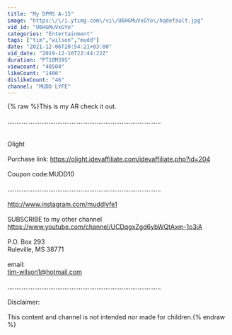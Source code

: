 ```yaml
---
title: "My DPMS A-15"
image: "https:\/\/i.ytimg.com\/vi\/U6HGMuVxGYo\/hqdefault.jpg"
vid_id: "U6HGMuVxGYo"
categories: "Entertainment"
tags: ["tim","wilson","mudd"]
date: "2021-12-06T20:54:21+03:00"
vid_date: "2019-12-10T22:44:22Z"
duration: "PT10M39S"
viewcount: "40504"
likeCount: "1406"
dislikeCount: "46"
channel: "MUDD LYFE"
---
```

{% raw %}This is my AR check it out. <br /><br />......................................................................................<br /><br /><br />Olight <br /><br />Purchase link: <a rel="nofollow" target="blank" href="https://olight.idevaffiliate.com/idevaffiliate.php?id=204">https://olight.idevaffiliate.com/idevaffiliate.php?id=204</a><br /><br />Coupon code:MUDD10<br /><br />......................................................................................<br /><br /><a rel="nofollow" target="blank" href="http://www.instagram.com/muddlyfe1">http://www.instagram.com/muddlyfe1</a><br /><br />SUBSCRIBE to my other channel<br /><a rel="nofollow" target="blank" href="https://www.youtube.com/channel/UCDqgxZgd6ybWQtAxm-1o3iA">https://www.youtube.com/channel/UCDqgxZgd6ybWQtAxm-1o3iA</a><br /><br />P.O. Box 293<br />Ruleville, MS 38771<br /><br />email:<br />tim-wilson1@hotmail.com<br /><br />......................................................................................<br /><br />Disclaimer: <br /><br />This content and channel is not intended nor made for children.{% endraw %}
